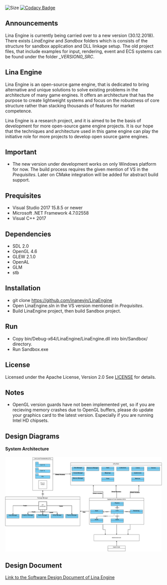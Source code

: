 ![Size](https://github-size-badge.herokuapp.com/inanevin/LinaEngine.svg) [![Codacy Badge](https://api.codacy.com/project/badge/Grade/12c68c16c719427786597403aee43eb4)](https://app.codacy.com/app/inanevin/LinaEngine?utm_source=github.com&utm_medium=referral&utm_content=inanevin/LinaEngine&utm_campaign=Badge_Grade_Dashboard)

## Announcements

Lina Engine is currently being carried over to a new version (30.12.2018). There exists _LinaEngine_ and _Sandbox_ folders which is consists of the structure for sandbox application and DLL linkage setup. The old project files, that include examples for input, rendering, event and ECS systems can be found under the folder __VERSION0_SRC_.  

## Lina Engine

Lina Engine is an open-source game engine, that is dedicated to bring alternative and unique solutions to solve existing problems in the architecture of many game engines. It offers an architecture that has the purpose to create lightweight systems and focus on the robustness of core structure rather than stacking thousands of features for market competence. 

Lina Engine is a research project, and it is aimed to be the basis of development for more open-source game engine projects. It is our hope that the techniques and architecture used in this game engine can play the initiative role for more projects to develop open source game engines.

## Important

- The new version under development works on only Windows platform for now. The build process requires the given mention of VS in the _Prequisites_. Later on CMake integration will be added for abstract build support.

## Prequisites
- Visual Studio 2017 15.8.5 or newer
- Microsoft .NET Framework 4.7.02558
- Visual C++ 2017

## Dependencies
- SDL 2.0
- OpenGL 4.6
- GLEW 2.1.0
- OpenAL
- GLM
- stb

## Installation
- git clone https://github.com/inanevin/LinaEngine
- Open LinaEngine.sln in the VS version mentioned in _Prequisites_.
- Build LinaEngine project, then build Sandbox project.

## Run
- Copy bin/Debug-x64/LinaEngine/LinaEngine.dll into bin/Sandbox/ directory.
- Run Sandbox.exe

## License
Licensed under the Apache License, Version 2.0 See [LICENSE](https://github.com/lineupthesky/LinaEngine/blob/master/LICENSE.md) for details.

## Notes
- OpenGL version guards have not been implemented yet, so if you are recieving memory crashes due to OpenGL buffers, please do update your graphics card to the latest version. Especially if you are running Intel HD chipsets.

## Design Diagrams

#### System Architecture
![Diagram 1](Docs/Images/SystemArchitecture.png?raw=true "Title")

## Design Document

[Link to the Software Design Document of Lina Engine](https://docs.google.com/document/d/13Z1D77WbLJkyq0Q2Q9DdKKSM4tfqiZHQi_j_x0Rs5Ec/edit?usp=sharing)
